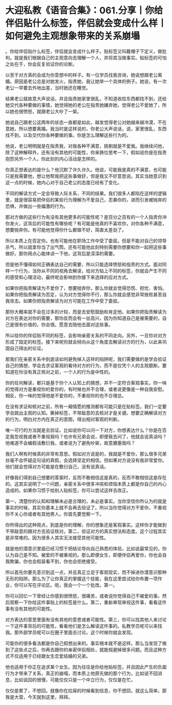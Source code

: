 # 大迎私教《语音合集》：061.分享丨你给伴侣贴什么标签，伴侣就会变成什么样丨如何避免主观想象带来的关系崩塌

。你给伴侣贴什么标签，伴侣就会变成什么样子。贴标签又叫戴帽子下定义，做批判。就是我们根据自己的主观意向去理解一个人，并将其当做事实。贴标签的可怕之处在于，你会反复验证你的论断。

以至于对方真的会成为你意想中的样子。有一位学员找我咨询，她说想跟老公离婚。原因是老公总是对她发火，指责她，我让她举一个具体的例子。她说，有一次老公一早要去外地出差，当时她还在睡觉。

结果老公就故意大声说话，并且指责她家里很乱，不知道收拾东西都找不到，还给她交代各种要做的事情，她觉得她的老公在指责她嫌弃她，觉得老公不爱她了，所以她也很愤怒，就跟老公大吵了一架。

她说自己跟老公这两年的状态一直都是如此，越发觉得老公对她越来越冷漠，不在意她，所以想要离婚。我当时是这样说的，你老公大声说话，说，家里很乱，东西找不到，以及交代你各种要做的事。你是怎么理解这些行为的。

他说，老公明明就是在指责我，对我各种不满意，挑剔就是不爱我。我继续问他，除了这种解释外，还有没有其他的可能性，你来换位思考一下，假如说你是在指责抱怨另外一个人，你此刻的内心活动是怎样的。

你真正想表达的是什么？他沉默了许久许久。他说，可能我是真的不满意，也可能只是我需要他，想让他帮我把这些事做好，但是我又不好意思说。其实当她意识到这一点的时候，她内心对于自己老公的态度已经有了变化。

不同的解读方式一定会导致人际关系，不同的结果。我们很多人都陷在这样的逻辑里，就是很容易把伴侣的某些行为理解为不爱自己，忍暴你的，进而引发被抛弃的恐惧，并做出一些偏激的行为。

那对方做的这些行为有没有其他更多的可能性呢？是百分之百有的一个人指责你冲你发火，这背后的可能性有哪些呢？有可能是他真的不喜欢你，对你各种不满意，想要抛弃你。有可能他觉得你什么都做不好，简直太差劲了。

所以本质上在否定你。也有可能他在职场工作中受了委屈。但是不能对自己的领导杀气，所以就拿你当了出气筒。还有可能他此刻特别需要你想要和你一起把这些事做好。那你用点心能体谅一下他，这背后是深深的需要。

但是他不懂得如何正确表达自己的需要，所以只能选择愤怒和指责的方式。面对同样一个行为，当你从不同的视角去解读，给对方贴上不同的标签，你就会产生不同的感受和心理活动，最终呢会影响到你接下来选择的应对方式。

如果你把指责解读为不爱你了，想要抛弃你，那么你就会觉得恐慌、担忧、害怕。如果你把指责解读为否定，认为对方觉得你不行，那么你就会感觉非常挫败甚至自我攻击。如果你把指责解读为对方可能在工作中受了委屈。

那你大概率就不会在过多的计较，而是去安慰鼓励和肯定他。如果你把指责解读为对方在表达对你的需要，那你反而会有一丝高兴，因为你知道自己是被需要的，自己是很有价值的，你会很。愿意去陪他去面对这些事。

所以给你的伴侣贴不同的标签，会影响亲密关系的不同走向。另外，一旦你对对方形成了固定的标签。接下来呢你就会倾向从这个角度去解读对方的行为，以此来巩固自己得出的论证。

那我们在亲密关系中到底该如何避免掉入这样的陷阱呢，我们需要做的是学会验证自己的猜想，学会去求证客观的看待对方的行为，而不是仅凭个人的主观臆断。要知道在你没有真正核对之前，一个人的行为是中性的。

你的任何解读，都只是基于你个人认知上的猜想，并不一定符合客观事实。你一味的觉得对方是重视你的爱你的，有时候也并不合理，或者说更像是一种自我安慰。相反，你一味的觉得他是不爱你的，不重视你的也不合理总。

在没有求证和核对之前，所有一厢情愿的推测都有可能只是在贴标签。我们一定要学会跳出主观的认知。撕掉标签，不带敌意的去核对才是关键。想要正确解读对方的行为，明白对方内在真正的意图，得出相对客观的判断。

唯一可行的方法就是去验证。比如说你可以问一下对方，你想表达什么？你是在否定我忽视我或者不重视我吗？也许有兄弟会说，即便我去问了，他就会说真话吗？他难道不会编假话敷衍我，或者说为了避免吵架，故意搪塞我吗？

我们人啊有时候真的非常有意思。假如对方说是的，我就是不爱你，那么很多兄弟丝毫不会怀疑这句话的真假，会选择坚定的相信。但如果对方说没有我非常爱你。他们就会觉得对方可能是在敷衍自己，没有说真话。

好像我们得到自己想要的答案时，反而不敢相信这是真的，反而不敢相信这是存在的。这其实说明了一个问题，亲密关系中很多冲突和烦恼本质上都是你自己的内心造成的。如果你习惯于给别人贴标签，你可以尝试这样去改正。

第一，清楚你的认知和理解未必是合理的，未必是事实。当你坚信你所认为的就是事实的时候，其实你基本上就不会再去验证了。所以当你觉得对方不爱你，不重视你不关心你或者有其他男人。你首先要觉察一下。

你所得出的这种观点，到底是你的理解，你的想象还是客观事实。这样你才能做到不带敌意的跟对方去验证核对。第二，验证对方的真实想法和态度。这个过程其实是非常难的。因为很多人其实无法接受其他可能性。

就是他的潜意识里面已经习惯于把结论导向自己熟悉的体验，比如说最常见的，你认为自己是不知。被爱的不被重视的。那么即便女生，即便伴侣再爱你，你也会自我欺骗，你也会假装看不到，你也会拒绝接受。

所以首先你要先意识到这一点，并且真正立足于客观现实，而不掉进你潜意识那种无形的陷阱。那么为了让你真正的掌握这个技能，我在这里尝试给你布置一项作业，你可以写在评论区。呃，我会一个一个批改。第一。

你可以回忆一下曾经让你感到很愤怒，很痛苦，或者说你觉得自己不被爱的事。然后观察一下你给这件事贴上的标签是什么。第二，重新审现审视这件事，看看这件事有没有其他的可能性。

对方表达的意思里面有没有其他的意思或者可能性。第三，你可以找其他人来讨论一下这件事背后的可能性，看看他们是怎么解读这件事的。私教学员呢可以来找我。那外部学员呢可以在圈子里面去讨论。这个时候你就会发现。

可能你的很多看法都是你自己假想出来的。事实根本就不是这样。那么当发现了做到了这些点之后，你再去跟你的亲密伴侣相处，就能规避掉很多问题。而且这种方式不仅适用于已经跟女生恋爱结婚的兄弟。

他也适用于你正在追求某个女生。因为往往是你给他贴标签，并且因此产生的负面行为才带来了关系，真正的崩塌，而本质上他原先做的那个行为，比如说不回消息，比如说回的很慢，可能仅仅只是一个中立行为，仅仅是在忙。

仅仅是累了，不想回。就像你在拉屎的时候看到信息，你不想回，就这么简单。那我是大营，今天就到这里，拜拜。

